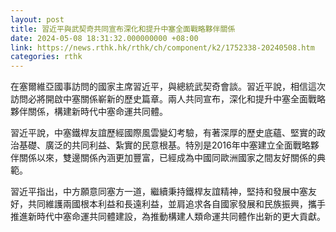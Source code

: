 ```yaml
---
layout: post
title: 習近平與武契奇共同宣布深化和提升中塞全面戰略夥伴關係
date: 2024-05-08 18:31:32.000000000 +08:00
link: https://news.rthk.hk/rthk/ch/component/k2/1752338-20240508.htm
categories: rthk
---
```


在塞爾維亞國事訪問的國家主席習近平，與總統武契奇會談。習近平說，相信這次訪問必將開啟中塞關係嶄新的歷史篇章。兩人共同宣布，深化和提升中塞全面戰略夥伴關係，構建新時代中塞命運共同體。

習近平說，中塞鐵桿友誼歷經國際風雲變幻考驗，有著深厚的歷史底蘊、堅實的政治基礎、廣泛的共同利益、紮實的民意根基。特別是2016年中塞建立全面戰略夥伴關係以來，雙邊關係內涵更加豐富，已經成為中國同歐洲國家之間友好關係的典範。

習近平指出，中方願意同塞方一道，繼續秉持鐵桿友誼精神，堅持和發展中塞友好，共同維護兩國根本利益和長遠利益，並肩追求各自國家發展和民族振興，攜手推進新時代中塞命運共同體建設，為推動構建人類命運共同體作出新的更大貢獻。
